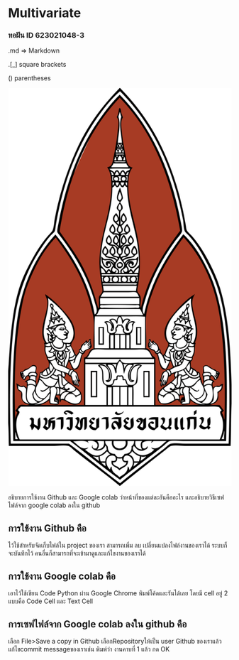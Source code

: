 # Multivariate

### ทอฝัน ID 623021048-3

.md => Markdown

.[_] square brackets

 () parentheses
 
 ![kku logo](kkulogo.png)
 
อธิบายการใช้งาน Github และ Google colab ว่าหน้าที่ของแต่ละอันคืออะไร และอธิบายวิธีเซฟไฟล์จาก google colab ลงใน github


## การใช้งาน Github คือ 
ไว้ใช้สำหรับจัดเก็บไฟล์ใน project ของเรา สามารถเพิ่ม ลบ เปลี่ยนแปลงไฟล์งานของเราได้ ระบบก็จะบันทึกไว้ คนอื่นก็สามารถที่จะเข้ามาดูและแก้ไขงานของเราได้

## การใช้งาน Google colab คือ 
เอาไว้ใช้เขียน Code Python ผ่าน Google Chrome พิมพ์โค้ดและรันได้เลย โดยมี cell อยู่ 2 แบบคือ Code Cell และ Text Cell

## การเซฟไฟล์จาก Google colab ลงใน github คือ
เลือก File>Save a copy in Github เลือกRepositoryให้เป็น user Github ของเราแล้ว แก้ไขcommit messageของเราเช่น พิมพ์ว่า งานคาบที่ 1 แล้ว กด OK
